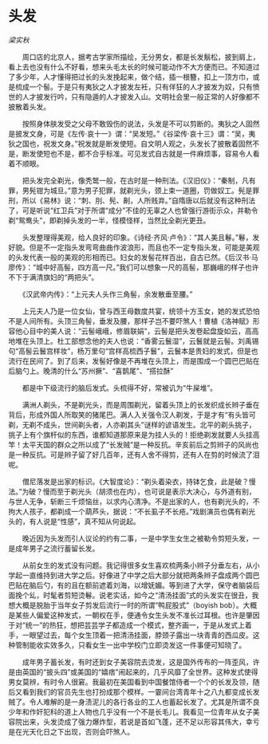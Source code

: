 # 头发

*梁实秋*

　　周口店的北京人，据考古学家所描绘，无分男女，都是长发鬅松，披到肩上，看上去也没有什么不好看，想来头毛太长的时候可能动作不大方便而已。不知道过了多少年，人才懂得把过长的头发挽起来，做个结，插一根簪，扣上一顶方巾，或是梳成一个髻。于是只有夷狄之人才披发左衽，只有佯狂的人才披发为奴，只有愤世的人才披发行吟，只有隐遁的人才披发入山。文明社会里一般正常的人好像都不披散着头发。

　　按照身体肤发受之父母不敢毁伤的说法，头发是不可以剪断的。夷狄之人固然是披发文身，可是《左传·哀十一》谓：“吴发短。”《谷梁传·哀十三》谓：“吴，夷狄之国也，祝发文身。”祝发就是断发使短。自文明人观之，头发长了披散着固然不是，断发使短也不是，都不合乎标准。可见发式自古就是一件麻烦事，容易令人看着不顺眼。

　　把头发完全剃光，像秃鹫一般，在古时是一种刑法。《汉旧仪》：“秦制，凡有罪，男髡钳为城旦。”意为男子犯罪，就剃光头，颈上束一道圈，罚做奴工。髡是罪刑，所以《易林》说：“刺、刖、髡、劓，人所贱弃。”自隋唐以后就没有这种刑法了，可是听说“红卫兵”对于所谓“成分”不佳的无辜之人也曾强行游街示众，并勒令剃“鸳鸯头”，即剃掉头发的一半，怪模怪样，当然比全剃光更丑。

　　头发整理得美观，给人良好的印象。《诗经·齐风·卢令》：“其人美且鬈。”鬈，发好貌。但是不一定指头发弯弯曲曲作波浪形，而且也不一定专指头发，可能是美观的头发代表一般的美观的形相而已。妇女的发髻花样百出，自古已然。《后汉书·马廖传》：“城中好高髻，四方高一尺。”我们可以想象一尺的高髻，那巍峨的样子也许不下于满清旗妇的“两把头”。

　　《汉武帝内传》：“上元夫人头作三角髻，余发散垂至腰。”

　　上元夫人乃是一位女仙，曾与西王母数度共宴，统领十方玉女，她的发式恐怕不是人间所有。头顶三角髻，垂发及腰，那样子岂不要吓煞人！曹植《洛神赋》形容他心目中的美人说：“云髻峨峨，修眉联娟”，云髻是把头发卷起盘旋如云，高高地堆在头顶上。杜工部想念他的夫人也说：“香雾云鬟湿”，云鬟就是云髻。刘禹锡句“高髻云鬟宫样妆”，杨万里句“宫样高梳西子鬟”，云鬟本是贵妇的发式，但是也流行在民间了。到了后来，发髻好像是不再堆在头顶上，而是围成一个圆巴巴贴在后脑勺上。晚清的什么“苏州撅”、“喜鹊尾”、“搭拉酥”

　　都是中下级流行的脑后发式。头梳得不好，常被讥为“牛屎堆”。

　　满洲人剃头，不是剃光头，而是周围剃光，留着头顶上的长发织成长辫子垂在背后，形成外国人所取笑的猪尾巴。满人入关强令汉人剃发，于是才有“有头皆可剃，无剃不成头，世间剃头者，人亦剃其头”谜样的谚语发生。北平的剃头挑子，挑子上有个旗杆似的东西，谁都知道那原来是为挂人头的！拒绝剃发就要人头挂高竿！太平天国的群众之所以成了“长发贼”是一种反抗。辛亥前后之剪辫子的风尚也是一种反抗。可是辫子留了好几百年，还有人舍不得剪，还有人在剪的时候流了泪呢。

　　僧尼落发是出家的标识。《大智度论》：“剃头着染衣，持钵乞食，此是破？慢法。”为破？慢而至于剃光头（胡须也在内），也可说是表示大决心，与外道有别，与世人无争，斩断三千烦恼丝，以求内心清净。不是出家的人，也有剃光头的，不拘大人孩子，都剃成一个葫芦头，据说：“不长虱子不长疮。”戏剧演员也偶有剃光头的，有人说是“性感”，真不知从何说起。

　　晚近因为头发而引人议论的约有二事，一是中学生女生之被勒令剪短头发，一是成年男子之流行蓄留长发。

　　从前女生的发式没有问题。我记得很多女生喜欢梳两条小辫子分垂左右，从小学起一直维持到进大学之后。好像进了中学之后大部分就把两条辫子盘成两个圆巴巴贴在脑后勺，有的且在额前遮着刘海，以增妩媚。等到进了大学，保守者脑袋后面挽个乣，时髦者剪短烫鬈。说老实话，如今之“清汤挂面”式的头发实在很丑，我想大概是脱胎于当年女子剪发后流行一时的所谓“鸭屁股式”（boyish bob）。大概是某些人偏爱这种发式，一朝权在手，便通令女生头发不准长过耳根。也许是肇因于对“统一”的热狂，想把芸芸学子都造成一个模式，整齐画一，于是从发式上着手，一眼望过去，每个女生顶着一把清汤挂面，脖颈子露出一块青青的西瓜皮。这种管制能收实效多久，只看女生一出中学校门立即烫发这一件事便可知晓了。

　　成年男子蓄长发，有时还到女子美容院去烫发，这是国外传布的一阵歪风，许是由英国的“披头四”或美国的“嬉痞”闹起来的，几乎风靡了全世界。这种发式使得男女莫辨，有时令人很窘。我最初在美国看到中国餐馆侍者一个个的长发及领，随后又看到我们的官员先生也打扮成那个模样。一霎间台湾青年十之八九都变成长发贼了。令人难解的是一身渍泥儿的各行各业的工人也蓄起长发了。尤其是所谓不良少年和作奸犯科的道上人物也几乎没有一个不是长毛儿。我看见一位青年从女子美容院出来，头发烫成了强力爆炸型，若说是首如飞蓬，还不足以形容其伟大，幸亏是在光天化日之下出现，否则会吓煞人。